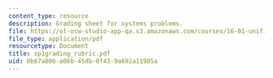 ```yaml
---
content_type: resource
description: Grading sheet for systems problems.
file: https://ol-ocw-studio-app-qa.s3.amazonaws.com/courses/16-01-unified-engineering-i-ii-iii-iv-fall-2005-spring-2006/0b67a806a06b45db0f439a692a11985a_sp1grading_rubric.pdf
file_type: application/pdf
resourcetype: Document
title: sp1grading_rubric.pdf
uid: 0b67a806-a06b-45db-0f43-9a692a11985a
---
```

